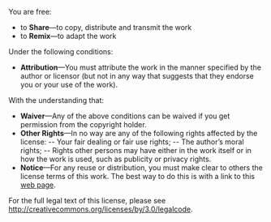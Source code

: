 You are free:

- to **Share**—to copy, distribute and transmit the work
- to **Remix**—to adapt the work

Under the following conditions:

- **Attribution**—You must attribute the work in the manner specified by the author or licensor (but not in any way that suggests that they endorse you or your use of the work).

With the understanding that:

- **Waiver**—Any of the above conditions can be waived if you get permission from the copyright holder.
- **Other Rights**—In no way are any of the following rights affected by the license:
-- Your fair dealing or fair use rights;
-- The author’s moral rights;
-- Rights other persons may have either in the work itself or in how the work is used, such as publicity or privacy rights.
- **Notice**—For any reuse or distribution, you must make clear to others the license terms of this work. The best way to do this is with a link to this [web page](http://creativecommons.org/licenses/by/3.0/).

For the full legal text of this license, please see http://creativecommons.org/licenses/by/3.0/legalcode.